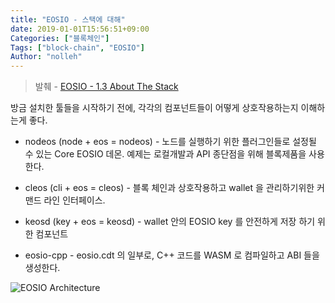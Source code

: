 ```yaml
---
title: "EOSIO - 스택에 대해"
date: 2019-01-01T15:56:51+09:00
Categories: ["블록체인"]
Tags: ["block-chain", "EOSIO"]
Author: "nolleh"
---
```


> 발췌 - [EOSIO - 1.3 About The Stack](https://developers.eos.io/eosio-home/docs/how-it-all-fits-together)

방금 설치한 툴들을 시작하기 전에, 각각의 컴포넌트들이 어떻게 상호작용하는지 이해하는게 좋다.  

- nodeos (node + eos = nodeos) - 노드를 실행하기 위한 플러그인들로 설정될 수 있는 Core EOSIO 데몬.  예제는 로컬개발과 API 종단점을 위해 블록제품을 사용한다.  

- cleos (cli + eos = cleos) - 블록 체인과 상호작용하고 wallet 을 관리하기위한 커맨드 라인 인터페이스. 

- keosd (key + eos = keosd) - wallet 안의 EOSIO key 를 안전하게 저장 하기 위한 컴포넌트 

- eosio-cpp - eosio.cdt 의 일부로, C++ 코드를 WASM 로 컴파일하고 ABI 들을 생성한다. 

![EOSIO Architecture](https://files.readme.io/582e059-411_DevRelations_NodeosGraphic_Option3.png)
